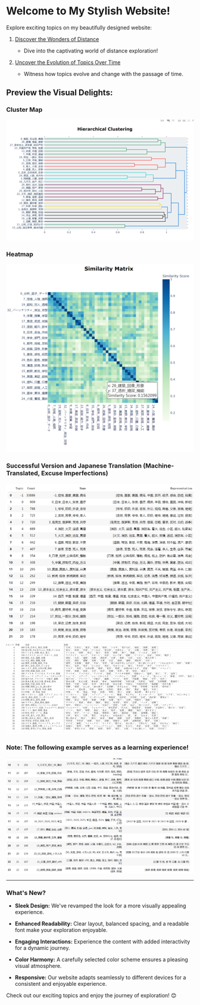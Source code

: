 # Welcome to My Stylish Website!

Explore exciting topics on my beautifully designed website:

1. [Discover the Wonders of Distance](distancemap.html)
   - Dive into the captivating world of distance exploration!

2. [Uncover the Evolution of Topics Over Time](jikan.html)
   - Witness how topics evolve and change with the passage of time.

## Preview the Visual Delights:

### Cluster Map
![Cluster Map](cluster.png)

### Heatmap
![Heatmap](heatmap.png)

### Successful Version and Japanese Translation (Machine-Translated, Excuse Imperfections)
![Topic Image (English)](topiceng.png)
![Topic Image (Japanese)](topicjap.png)

### Note: The following example serves as a learning experience!
![False Example](false.png)

---

### What's New?

- **Sleek Design:** We've revamped the look for a more visually appealing experience.

- **Enhanced Readability:** Clear layout, balanced spacing, and a readable font make your exploration enjoyable.

- **Engaging Interactions:** Experience the content with added interactivity for a dynamic journey.

- **Color Harmony:** A carefully selected color scheme ensures a pleasing visual atmosphere.

- **Responsive:** Our website adapts seamlessly to different devices for a consistent and enjoyable experience.

Check out our exciting topics and enjoy the journey of exploration! 😊

